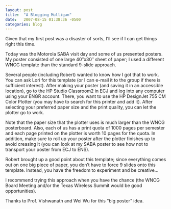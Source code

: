 ```yaml
---
layout: post
title:  "A Blogging Mulligan"
date:   2007-08-15 01:38:36 -0500
categories: blog
---
```

Given that my first post was a disaster of sorts, I’ll see if I can get things right this time.

Today was the Motorola SABA visit day and some of us presented posters. My poster consisted of one large 40″x30″ sheet of paper; I used a different WNCG template than the standard 9-slide approach.

Several people (including Robert) wanted to know how I got that to work. You can ask Lori for this template (or I can e-mail it to the group if there is sufficient interest). After making your poster (and saving it in an accessible location), go to the HP Studio Classroom2 in ECJ and log into any computer using your ENGR account. There, you want to use the HP DesignJet 755 CM Color Plotter (you may have to search for this printer and add it). After selecting your preferred paper size and the print quality, you can let the plotter go to work.

Note that the paper size that the plotter uses is much larger than the WNCG posterboard. Also, each of us has a print quota of 1000 pages per semester and each page printed on the plotter is worth 10 pages for the quota. In addition, make sure to roll up your poster after the plotter finishes up to avoid creasing it (you can look at my SABA poster to see how not to transport your poster from ECJ to ENS).

Robert brought up a good point about this template; since everything comes out on one big piece of paper, you don’t have to force 9 slides onto this template. Instead, you have the freedom to experiment and be creative…

I recommend trying this approach when you have the chance (the WNCG Board Meeting and/or the Texas Wireless Summit would be good opportunities).

Thanks to Prof. Vishwanath and Wei Wu for this “big poster” idea.